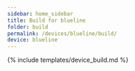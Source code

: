```yaml
---
sidebar: home_sidebar
title: Build for blueline
folder: build
permalink: /devices/blueline/build/
device: blueline
---
```

{% include templates/device_build.md %}
